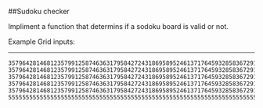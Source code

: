 ##Sudoku checker

Impliment a function that determins if a sodoku board is valid or not.

Example Grid inputs:
_________
```
357964281468123579912587463631795842724318695895246137176459328583672914249831756
3579642814681235799125874636317958427243186958952461371764593285836729142498317n
3579642814681235799125874636317958427243186958952461371764593285836729142498317na
357964281468123579912587463631795842724318695895246137176459328583672914249831765
357964281468123579912587463631795842724318695895246137176459328583672914249831777
555555555555555555555555555555555555555555555555555555555555555555555555555555555
```
